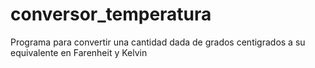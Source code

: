 # conversor_temperatura
Programa para convertir una cantidad dada de grados centigrados a su equivalente en Farenheit y Kelvin

